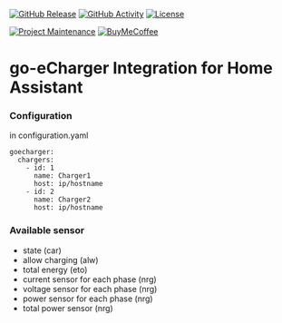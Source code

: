 [![GitHub Release][releases-shield]][releases]
[![GitHub Activity][commits-shield]][commits]
[![License][license-shield]][license]

[![Project Maintenance][maintenance-shield]][user_profile]
[![BuyMeCoffee][buymecoffeebadge]][buymecoffee]

# go-eCharger Integration for Home Assistant

### Configuration
in configuration.yaml
```
goecharger:
  chargers:
    - id: 1
      name: Charger1
      host: ip/hostname
    - id: 2
      name: Charger2
      host: ip/hostname
```

### Available sensor
- state (car)
- allow charging (alw)
- total energy (eto)
- current sensor for each phase (nrg)
- voltage sensor for each phase (nrg)
- power sensor for each phase (nrg)
- total power sensor (nrg)




[integration_blueprint]: https://github.com/pascalberski/ha-goecharger
[buymecoffee]: https://www.buymeacoffee.com/pascalberski
[buymecoffeebadge]: https://img.shields.io/badge/buy%20me%20a%20coffee-donate-yellow.svg?style=for-the-badge
[commits-shield]: https://img.shields.io/github/commit-activity/y/pascalberski/ha-goecharger.svg?style=for-the-badge
[commits]: https://github.com/pascalberski/ha-goecharger/commits/master
[hacs]: https://hacs.xyz
[hacsbadge]: https://img.shields.io/badge/HACS-Custom-orange.svg?style=for-the-badge
[discord]: https://discord.gg/Qa5fW2R
[discord-shield]: https://img.shields.io/discord/330944238910963714.svg?style=for-the-badge
[forum-shield]: https://img.shields.io/badge/community-forum-brightgreen.svg?style=for-the-badge
[forum]: https://community.home-assistant.io/
[license]: https://github.com/pascalberski/ha-goecharger/blob/master/LICENSE
[license-shield]: https://img.shields.io/github/license/pascalberski/ha-goecharger.svg?style=for-the-badge
[maintenance-shield]: https://img.shields.io/badge/maintainer-Pascal%20Berski%20@pascalberski-blue.svg?style=for-the-badge
[releases-shield]: https://img.shields.io/github/release/pascalberski/ha-goecharger.svg?style=for-the-badge
[releases]: https://github.com/pascalberski/ha-goecharger/releases
[user_profile]: https://github.com/pascalberski
